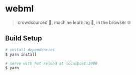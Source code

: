# webml

> crowdsourced 👫, machine learning 🧠, in the browser 🌐

## Build Setup

``` bash
# install dependencies
$ yarn install

# serve with hot reload at localhost:3000
$ yarn 
